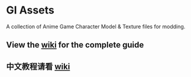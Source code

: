 
# GI Assets
A collection of Anime Game Character Model & Texture files for modding.


## View the [wiki](https://github.com/zeroruka/GI_Assets/wiki) for the complete guide

## 中文教程请看 [wiki](https://github.com/zeroruka/GI-Assets-wiki/wiki)
